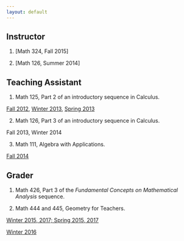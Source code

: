 ```yaml
---
layout: default
---
```


## Instructor

1. [Math 324, Fall 2015]

2. [Math 126, Summer 2014]

## Teaching Assistant

1. Math 125, Part 2 of an introductory sequence in Calculus.

 [Fall 2012](https://sites.math.washington.edu/~yuan/class/M125A12/index.html), [Winter 2013](https://sites.math.washington.edu/~ep2/classes/125/125.html), [Spring 2013](https://sites.math.washington.edu/~aloveles/Math125Spring2013/index.html)

2. Math 126, Part 3 of an introductory sequence in Calculus. 

Fall 2013, Winter 2014

3. Math 111, Algebra with Applications.

[Fall 2014](https://sites.math.washington.edu/~aloveles/Math111Fall2014/index.html)

## Grader

1. Math 426, Part 3 of the *Fundamental Concepts on Mathematical Analysis* sequence.

2. Math 444 and 445, Geometry for Teachers.

[Winter 2015, 2017; Spring 2015, 2017](https://sites.math.washington.edu/~lee/Courses/archives.html)

[Winter 2016](http://faculty.washington.edu/chirva/Math444_Winter2016/math444.html)
<br>
<br>

